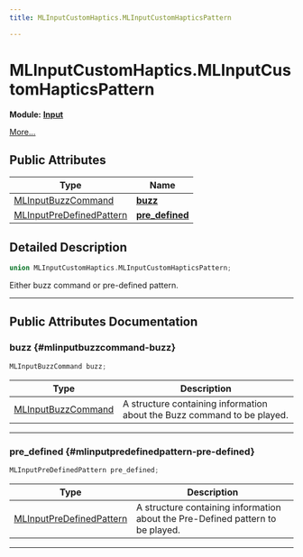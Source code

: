 ```yaml
---
title: MLInputCustomHaptics.MLInputCustomHapticsPattern

---
```


# MLInputCustomHaptics.MLInputCustomHapticsPattern

**Module:** **[Input](/api-ref/api/Modules/group___input/group___input.md)**



 [More...](#detailed-description)

## Public Attributes

| Type           | Name           |
| -------------- | -------------- |
| [MLInputBuzzCommand](/api-ref/api/Modules/group___input/struct_m_l_input_buzz_command.md) | **[buzz](/api-ref/api/Modules/group___input/union_m_l_input_custom_haptics_8_m_l_input_custom_haptics_pattern.md#mlinputbuzzcommand-buzz)**  |
| [MLInputPreDefinedPattern](/api-ref/api/Modules/group___input/struct_m_l_input_pre_defined_pattern.md) | **[pre_defined](/api-ref/api/Modules/group___input/union_m_l_input_custom_haptics_8_m_l_input_custom_haptics_pattern.md#mlinputpredefinedpattern-pre-defined)**  |

## Detailed Description

```cpp
union MLInputCustomHaptics.MLInputCustomHapticsPattern;
```


Either buzz command or pre-defined pattern. 





-----------
## Public Attributes Documentation

### buzz {#mlinputbuzzcommand-buzz}

```cpp
MLInputBuzzCommand buzz;
```



| Type | Description |
|--|--|
| [MLInputBuzzCommand](/api-ref/api/Modules/group___input/struct_m_l_input_buzz_command.md) | A structure containing information about the Buzz command to be played.  |






-----------

### pre_defined {#mlinputpredefinedpattern-pre-defined}

```cpp
MLInputPreDefinedPattern pre_defined;
```



| Type | Description |
|--|--|
| [MLInputPreDefinedPattern](/api-ref/api/Modules/group___input/struct_m_l_input_pre_defined_pattern.md) | A structure containing information about the Pre-Defined pattern to be played.  |






-----------

